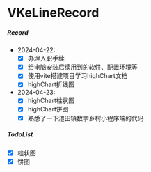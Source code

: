 # VKeLineRecord
##### Record 

- 2024-04-22:
  - [x] 办理入职手续
  - [x] 给电脑安装后续用到的软件、配置环境等
  - [x] 使用vite搭建项目学习highChart文档
  - [x] highChart折线图
- 2024-04-23:
  - [x] highChart柱状图
  - [x] highChart饼图
  - [x] 熟悉了一下澧田镇数字乡村小程序端的代码

##### TodoList

- [x] 柱状图
- [x] 饼图